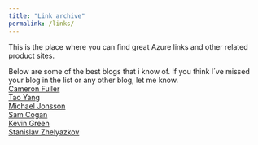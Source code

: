 ```yaml
---
title: "Link archive"
permalink: /links/
---
```


This is the place where you can find great Azure links and other related product sites.

Below are some of the best blogs that i know of. If you think I´ve missed your blog in the list or any other blog, let me know.  
[Cameron Fuller](http://blogs.catapultsystems.com/cfuller/default.aspx "Cameron Fuller´s blog")  
[Tao Yang ](http://blog.tyang.org/ "Tao Yang´s blog")  
[Michael Jonsson ](http://azurefabric.com/ "Michael Jonsson´s blog")  
[Sam Cogan ](http://samcogan.com/ "Sam Cogan´s blog")  
[Kevin Green ](http://kevingreeneitblog.blogspot.se/ "Kevin Green´s blog")  
[Stanislav Zhelyazkov ](https://cloudadministrator.net/ "Stanislav Zhelyazkov´s blog")
